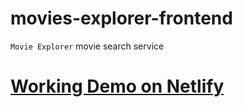 # movies-explorer-frontend

`Movie Explorer` movie search service

# [Working Demo on Netlify](https://movies-explorer-frontend.netlify.app/)
